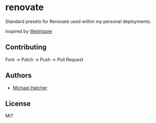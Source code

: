 # renovate

Standard presets for Renovate used within my personal deployments.

Inspired by [Webhippie](https://github.com/webhippie/renovate)

## Contributing

Fork -> Patch -> Push -> Pull Request

## Authors

* [Michael Hatcher](https://github.com/PleaseStopAsking)

## License

MIT
